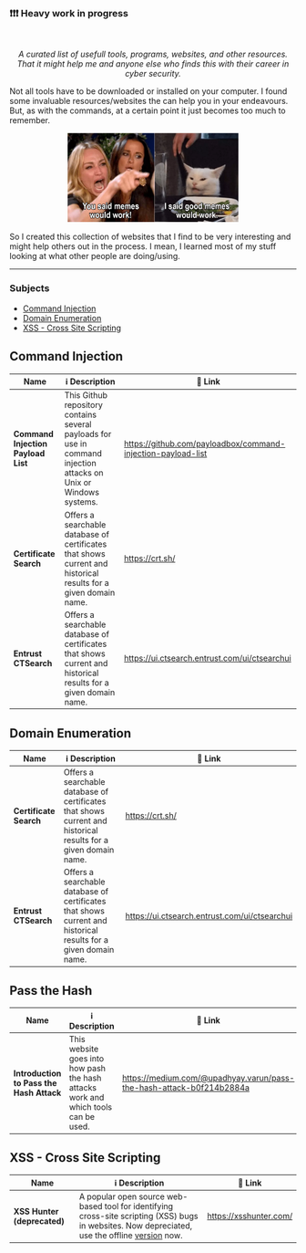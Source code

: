 ### ❗❗❗ Heavy work in progress

<p align="center"><img alt="" src="" width="300" /></p>

*<p align="center">A curated list of usefull tools, programs, websites, and other resources. That it might help me and anyone else who finds this with their career in cyber security.</p>*

Not all tools have to be downloaded or installed on your computer. I found some invaluable resources/websites the can help you in your endeavours. But, as with the commands, at a certain point it just becomes too much to remember.

<p align="center"><img alt="Need a better meme here.." src="https://github.com/Kevinovitz/cyber-security-megathread/blob/main/images/Cyber_Meme_03.png" width="300" /></p>

So I created this collection of websites that I find to be very interesting and might help others out in the process. I mean, I learned most of my stuff looking at what other people are doing/using.

----

### Subjects

- [Command Injection](3command-injection)
- [Domain Enumeration](#domain-enumeration)
- [XSS - Cross Site Scripting](#xss---cross-site-scripting)

## Command Injection
 
Name | ℹ️ Description | 🔗 Link
-- | -- | --
**Command Injection Payload List** | This Github repository contains several payloads for use in command injection attacks on Unix or Windows systems. | https://github.com/payloadbox/command-injection-payload-list
**Certificate Search** | Offers a searchable database of certificates that shows current and historical results for a given domain name. | https://crt.sh/
**Entrust CTSearch** | Offers a searchable database of certificates that shows current and historical results for a given domain name. | https://ui.ctsearch.entrust.com/ui/ctsearchui

## Domain Enumeration

Name | ℹ️ Description | 🔗 Link
-- | -- | --
**Certificate Search** | Offers a searchable database of certificates that shows current and historical results for a given domain name. | https://crt.sh/
**Entrust CTSearch** | Offers a searchable database of certificates that shows current and historical results for a given domain name. | https://ui.ctsearch.entrust.com/ui/ctsearchui

## Pass the Hash

Name | ℹ️ Description | 🔗 Link
-- | -- | --
**Introduction to Pass the Hash Attack** | This website goes into how pash the hash attacks work and which tools can be used. | https://medium.com/@upadhyay.varun/pass-the-hash-attack-b0f214b2884a

## XSS - Cross Site Scripting

Name | ℹ️ Description | 🔗 Link
-- | -- | --
**XSS Hunter (deprecated)** | A popular open source web-based tool for identifying cross-site scripting (XSS) bugs in websites. Now depreciated, use the offline [version](tools.md#xss---cross-site-scripting) now. | https://xsshunter.com/






<!--- 

Name | ℹ️ Description | 🔗 Link
-- | -- | --

--->
